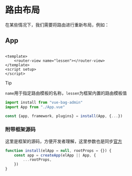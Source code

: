 # 路由布局

在某些情况下，我们需要将路由进行重新布局，例如：

## App

```vue

<template>
    <router-view name="lessen"></router-view>
</template>
<script setup>
</script>
```

> [!TIP]
> `name`用于指定路由模板的名称，`lessen`为框架内置的路由模板值

```js
import install from "vue-bag-admin"
import App from "./App.vue"

const {app, framework, plugins} = install(App, {...})
```

### 附带框架源码

这里是框架的源码，方便开发者理解，这里参数也是同步[官方](https://cn.vuejs.org/api/application)

```javascript
function install(elApp = null, rootProps = {}) {
    const app = createApp(elApp || App, {
        ...rootProps,
    })
}
```

